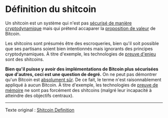 Définition du shitcoin
======================

Un shitcoin est un système qui n'est pas [sécurisé de manière cryptodynamique](ch027-cryptodynamic-principles.md) mais qui prétend accaparer la [proposition de valeur](ch003-value-proposition.md) de Bitcoin.

Les shitcoins sont présumés être des escroqueries, bien qu'il soit possible que ses partisans soient bien intentionnés mais ignorants des principes cryptodynamiques. À titre d'exemple, les technologies de [preuve d'enjeu](ch072-proof-of-stake-fallacy.md) sont des shitcoins.

**Bien qu'il puisse y avoir des implémentations de Bitcoin plus sécurisées que d'autres, ceci est une question de degré.** On ne peut pas démontrer qu'un Bitcoin est [absolument sûr](ch004-axiom-of-resistance.md). De ce fait, le terme n'est raisonnablement appliqué à aucun Bitcoin. À titre d'exemple, les technologies de [preuve de mémoire](ch070-proof-of-memory-fallacy.md) ne sont pas forcément des shitcoins (malgré leur incapacité à atteindre des objectifs centraux).

---

Texte original : [Shitcoin Definition](https://github.com/libbitcoin/libbitcoin-system/wiki/Shitcoin-Definition)